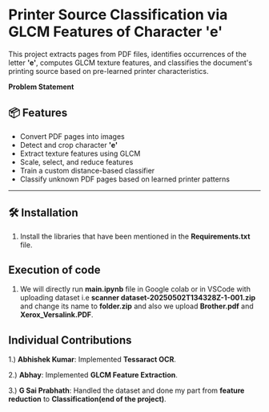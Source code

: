 # Printer Source Classification via GLCM Features of Character 'e'

This project extracts pages from PDF files, identifies occurrences of the letter **'e'**, computes GLCM texture features, and classifies the document's printing source based on pre-learned printer characteristics.


**Problem Statement**



## 📦 Features

- Convert PDF pages into images
- Detect and crop character **'e'**
- Extract texture features using GLCM
- Scale, select, and reduce features
- Train a custom distance-based classifier
- Classify unknown PDF pages based on learned printer patterns

---

## 🛠️ Installation

1. Install the libraries that have been mentioned in the **Requirements.txt** file.


## Execution of code

1. We will directly run **main.ipynb** file in Google colab or in VSCode with uploading dataset i.e **scanner dataset-20250502T134328Z-1-001.zip** and change its name to **folder.zip** and also we upload **Brother.pdf** and **Xerox_Versalink.PDF**.


## Individual Contributions

1.) **Abhishek Kumar**: Implemented **Tessaract OCR**.

2.) **Abhay**: Implemented **GLCM Feature Extraction**.

3.) **G Sai Prabhath**: Handled the dataset and done my part from **feature reduction** to **Classification(end of the project)**.
